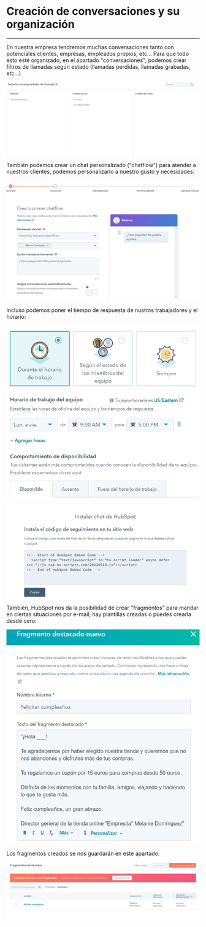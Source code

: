 # Creación de conversaciones y su organización
___

En nuestra empresa tendremos muchas conversaciones tanto con potenciales clientes, empresas, empleados propios, etc... 
Para que todo esto esté organizado, en el apartado "conversaciones", podemos crear filtros de llamadas según estado (llamadas perdidas, llamadas grabadas, etc...)

![HubStopConversaciones](https://github.com/Meeeldg/hubspot_idp/blob/main/fotos/12.JPG)

También podemos crear un chat personalizado ("chatflow") para atender a nuestros clientes, podemos personalizarlo a nuestro gusto y necesidades:


![HubStopConversaciones2](https://github.com/Meeeldg/hubspot_idp/blob/main/fotos/13.JPG)

Incluso podemos poner el tiempo de respuesta de nustros trabajadores y el horario:

![HubStopConversaciones3](https://github.com/Meeeldg/hubspot_idp/blob/main/fotos/14.JPG)

![HubStopConversaciones4](https://github.com/Meeeldg/hubspot_idp/blob/main/fotos/16.JPG)

También, HubSpot nos da la posibilidad de crear "fragmentos" para mandar en ciertas situaciones por e-mail, hay plantillas creadas o puedes crearla desde cero:

![HubStopConversaciones5](https://github.com/Meeeldg/hubspot_idp/blob/main/fotos/17.JPG)

Los fragmentos creados se nos guardarán en este apartado:

![HubStopConversaciones](https://github.com/Meeeldg/hubspot_idp/blob/main/fotos/18.JPG)

